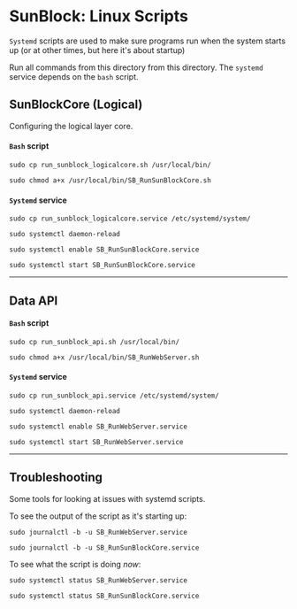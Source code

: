 # SunBlock: Linux Scripts 

`Systemd` scripts are used to make sure programs run when the system starts up (or at other times, but here it's about startup)


Run all commands from this directory from this directory. The `systemd` service depends on the `bash` script.


## SunBlockCore (Logical)
Configuring the logical layer core. 

#### `Bash` script 
`sudo cp run_sunblock_logicalcore.sh /usr/local/bin/`

`sudo chmod a+x /usr/local/bin/SB_RunSunBlockCore.sh`

#### `Systemd` service   
`sudo cp run_sunblock_logicalcore.service /etc/systemd/system/`

`sudo systemctl daemon-reload`

`sudo systemctl enable SB_RunSunBlockCore.service`

`sudo systemctl start SB_RunSunBlockCore.service`


----

## Data API 

#### `Bash` script  

`sudo cp run_sunblock_api.sh /usr/local/bin/`

`sudo chmod a+x /usr/local/bin/SB_RunWebServer.sh`

#### `Systemd` service 

`sudo cp run_sunblock_api.service /etc/systemd/system/`

`sudo systemctl daemon-reload`

`sudo systemctl enable SB_RunWebServer.service`

`sudo systemctl start SB_RunWebServer.service`


---

## Troubleshooting

Some tools for looking at issues with systemd scripts.

To see the output of the script as it's starting up:

`sudo journalctl -b -u SB_RunWebServer.service` 

`sudo journalctl -b -u SB_RunSunBlockCore.service` 

To see what the script is doing *now*:

`sudo systemctl status SB_RunWebServer.service` 

`sudo systemctl status SB_RunSunBlockCore.service`
